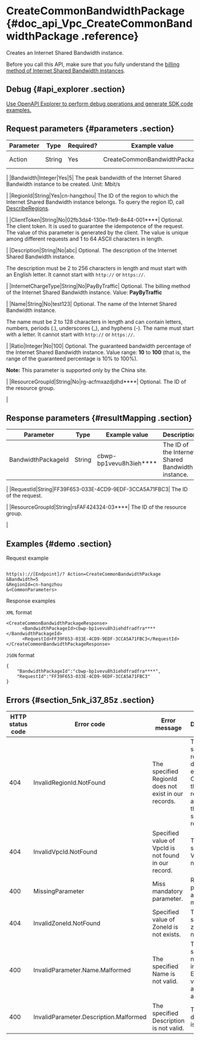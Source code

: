 # CreateCommonBandwidthPackage {#doc_api_Vpc_CreateCommonBandwidthPackage .reference}

Creates an Internet Shared Bandwidth instance.

Before you call this API, make sure that you fully understand the [billing method of Internet Shared Bandwidth instances](~~89732~~).

## Debug {#api_explorer .section}

[Use OpenAPI Explorer to perform debug operations and generate SDK code examples.](https://api.aliyun.com/#product=Vpc&api=CreateCommonBandwidthPackage&type=RPC&version=2016-04-28)

## Request parameters {#parameters .section}

|Parameter|Type|Required?|Example value|Description|
|---------|----|---------|-------------|-----------|
|Action|String|Yes|CreateCommonBandwidthPackage| The name of this action. Value: **CreateCommonBandwidthPackage**

 |
|Bandwidth|Integer|Yes|5| The peak bandwidth of the Internet Shared Bandwidth instance to be created. Unit: Mbit/s

 |
|RegionId|String|Yes|cn-hangzhou| The ID of the region to which the Internet Shared Bandwidth instance belongs. To query the region ID, call [DescribeRegions](~~36063~~).

 |
|ClientToken|String|No|02fb3da4-130e-11e9-8e44-001\*\*\*\*| Optional. The client token. It is used to guarantee the idempotence of the request. The value of this parameter is generated by the client. The value is unique among different requests and 1 to 64 ASCII characters in length.

 |
|Description|String|No|abc| Optional. The description of the Internet Shared Bandwidth instance.

 The description must be 2 to 256 characters in length and must start with an English letter. It cannot start with `http://` or `https://`.

 |
|InternetChargeType|String|No|PayByTraffic| 
 Optional. The billing method of the Internet Shared Bandwidth instance. Value: **PayByTraffic**

 |
|Name|String|No|test123| Optional. The name of the Internet Shared Bandwidth instance.

 The name must be 2 to 128 characters in length and can contain letters, numbers, periods \(.\), underscores \(\_\), and hyphens \(-\). The name must start with a letter. It cannot start with `http://` or `https://`.

 |
|Ratio|Integer|No|100| Optional. The guaranteed bandwidth percentage of the Internet Shared Bandwidth instance. Value range: **10** to **100** \(that is, the range of the guaranteed percentage is 10% to 100%\).

 **Note:** This parameter is supported only by the China site.

 |
|ResourceGroupId|String|No|rg-acfmxazdjdhd\*\*\*\*| Optional. The ID of the resource group.

 |

## Response parameters {#resultMapping .section}

|Parameter|Type|Example value|Description|
|---------|----|-------------|-----------|
|BandwidthPackageId|String|cbwp-bp1vevu8h3ieh\*\*\*\*| The ID of the Internet Shared Bandwidth instance.

 |
|RequestId|String|FF39F653-033E-4CD9-9EDF-3CCA5A71FBC3| The ID of the request.

 |
|ResourceGroupId|String|rsFAF424324-03\*\*\*\*| The ID of the resource group.

 |

## Examples {#demo .section}

Request example

``` {#request_demo}

http(s)://[Endpoint]/? Action=CreateCommonBandwidthPackage
&Bandwidth=5
&RegionId=cn-hangzhou
&<CommonParameters>

```

Response examples

`XML` format

``` {#xml_return_success_demo}
<CreateCommonBandwidthPackageResponse>
      <BandwidthPackageId>cbwp-bp1vevu8h3iehdfradfra****</BandwidthPackageId>
      <RequestId>FF39F653-033E-4CD9-9EDF-3CCA5A71FBC3</RequestId>
</CreateCommonBandwidthPackageResponse>
```

`JSON` format

``` {#json_return_success_demo}
{
	"BandwidthPackageId":"cbwp-bp1vevu8h3iehdfradfra****",
	"RequestId":"FF39F653-033E-4CD9-9EDF-3CCA5A71FBC3"
}
```

## Errors {#section_5nk_i37_85z .section}

|HTTP status code|Error code|Error message|Description|
|----------------|----------|-------------|-----------|
|404|InvalidRegionId.NotFound|The specified RegionId does not exist in our records.|The specified region ID does not exist. Check if the resource is available in the specified region.|
|404|InvalidVpcId.NotFound|Specified value of VpcId is not found in our record.|The specified VPC does not exist.|
|400|MissingParameter|Miss mandatory parameter.|Required parameters are missing.|
|404|InvalidZoneId.NotFound|Specified value of ZoneId is not exists.|The specified zone does not exist.|
|400|InvalidParameter.Name.Malformed|The specified Name is not valid.|The specified name is invalid. Enter a valid name and try again.|
|400|InvalidParameter.Description.Malformed|The specified Description is not valid.|The description is invalid.|

